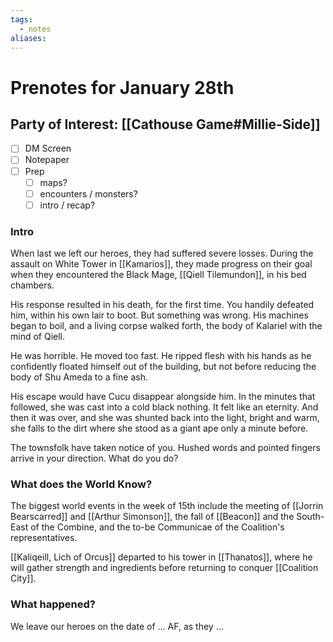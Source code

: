 ```yaml
---
tags:
  - notes
aliases:
---
```


# Prenotes for January 28th
## Party of Interest: [[Cathouse Game#Millie-Side]]
- [ ] DM Screen
- [ ] Notepaper
- [ ] Prep
	- [ ] maps?
	- [ ] encounters / monsters?
	- [ ] intro / recap?

### Intro

When last we left our heroes, they had suffered severe losses. During the assault on White Tower in [[Kamarios]], they made progress on their goal when they encountered the Black Mage, [[Qiell Tilemundon]], in his bed chambers. 

His response resulted in his death, for the first time. You handily defeated him, within his own lair to boot. But something was wrong. His machines began to boil, and a living corpse walked forth, the body of Kalariel with the mind of Qiell. 

He was horrible. He moved too fast. He ripped flesh with his hands as he confidently floated himself out of the building, but not before reducing the body of Shu Ameda to a fine ash. 

His escape would have Cucu disappear alongside him. In the minutes that followed, she was cast into a cold black nothing. It felt like an eternity. And then it was over, and she was shunted back into the light, bright and warm, she falls to the dirt where she stood as a giant ape only a minute before.

The townsfolk have taken notice of you. Hushed words and pointed fingers arrive in your direction. What do you do?

### What does the World Know?
The biggest world events in the week of 15th include the meeting of [[Jorrin Bearscarred]] and [[Arthur Simonson]], the fall of [[Beacon]] and the South-East of the Combine, and the to-be Communicae of the Coalition's representatives.

[[Kaliqeill, Lich of Orcus]] departed to his tower in [[Thanatos]], where he will gather strength and ingredients before returning to conquer [[Coalition City]]. 

### What happened?


We leave our heroes on the date of ... AF, as they ...